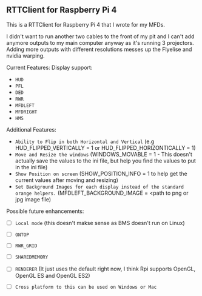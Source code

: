RTTClient for Raspberry Pi 4
----

This is a RTTClient for Raspberry Pi 4 that I wrote for my MFDs.

I didn't want to run another two cables to the front of my pit and I can't add anymore outputs to my main computer anyway as it's running 3 projectors. Adding more outputs with different resolutions messes up the Flyelise and nvidia warping.

Current Features:
Display support:
  * `HUD`
  * `PFL`
  * `DED`
  * `RWR`
  * `MFDLEFT`
  * `MFDRIGHT`
  * `HMS`
  
Additional Features:
  * `Ability to Flip in both Horizontal and Vertical` (e.g HUD_FLIPPED_VERTICALLY = 1 or HUD_FLIPPED_HORIZONTICALLY = 1)
  * `Move and Resize the windows` (WINDOWS_MOVABLE = 1 - This doesn't actually save the values to the ini file, but help you find the values to put in the ini file)
  * `Show Position on screen` (SHOW_POSITION_INFO = 1 to help get the current values after moving and resizing)
  * `Set Background Images for each display instead of the standard orange helpers.` (MFDLEFT_BACKGROUND_IMAGE = <path to png or jpg image file) 
  
Possible future enhancements:
  * [ ] `Local mode` (this doesn't makse sense as BMS doesn't run on Linux)
  * [ ] `ONTOP`
  * [ ] `RWR_GRID`
  * [ ] `SHAREDMEMORY`
  * [ ] `RENDERER` (It just uses the default right now, I think Rpi supports OpenGL, OpenGL ES and OpenGL ES2)
  * [ ] `Cross platform to this can be used on Windows or Mac`
  
 
  
